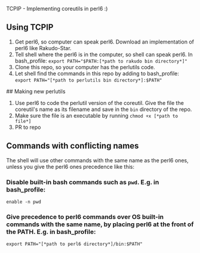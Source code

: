 TCPIP - Implementing coreutils in perl6 :)

## Using TCPIP
1. Get perl6, so computer can speak perl6. Download an implementation of perl6 like Rakudo-Star.
2. Tell shell where the perl6 is in the computer, so shell can speak perl6. In bash_profile: `export PATH="$PATH:[*path to rakudo bin directory*]"`
3. Clone this repo, so your computer has the perlutils code.
4. Let shell find the commands in this repo by adding to bash_profile: `export PATH="[*path to perlutils bin directory*]:$PATH"`

## Making new perlutils
1. Use perl6 to code the perlutil version of the coreutil. Give the file the coreutil's name as its filename and save in the `bin` directory of the repo.
2. Make sure the file is an executable by running `chmod +x [*path to file*]` 
3. PR to repo

## Commands with conflicting names
The shell will use other commands with the same name as the perl6 ones, unless you give the perl6 ones precedence like this: 

### Disable built-in bash commands such as `pwd`. E.g. in bash_profile:
`enable -n pwd`

### Give precedence to perl6 commands over OS built-in commands with the same name, by placing perl6 at the front of the PATH. E.g. in bash_profile: 
`export PATH="[*path to perl6 directory*]/bin:$PATH"`
